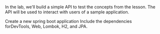 In the lab, we'll build a simple API to test the concepts from the lesson. The API will be used to interact with users of a sample application.

Create a new spring boot application
Include the dependencies forDevTools, Web, Lombok, H2, and JPA.
